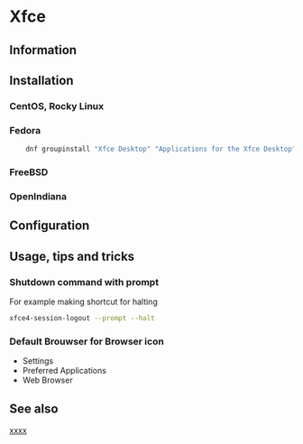 # Xfce

## Information

## Installation

### CentOS, Rocky Linux

### Fedora

```sh
    dnf groupinstall "Xfce Desktop" "Applications for the Xfce Desktop" "Extra plugins for the Xfce panel" "Multimedia support for Xfce"
```

### FreeBSD

### OpenIndiana

## Configuration

## Usage, tips and tricks

### Shutdown command with prompt

For example making shortcut for halting

```sh
xfce4-session-logout --prompt --halt
```

### Default Brouwser for Browser icon

* Settings
* Preferred Applications
* Web Browser

## See also

[xxxx](http://yyyyy)
